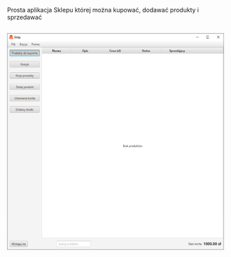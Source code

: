 Prosta aplikacja Sklepu której można kupować, dodawać produkty i sprzedawać
## ![alt text](https://github.com/albertmazur/Sklep/blob/main/img/Sklep.png)